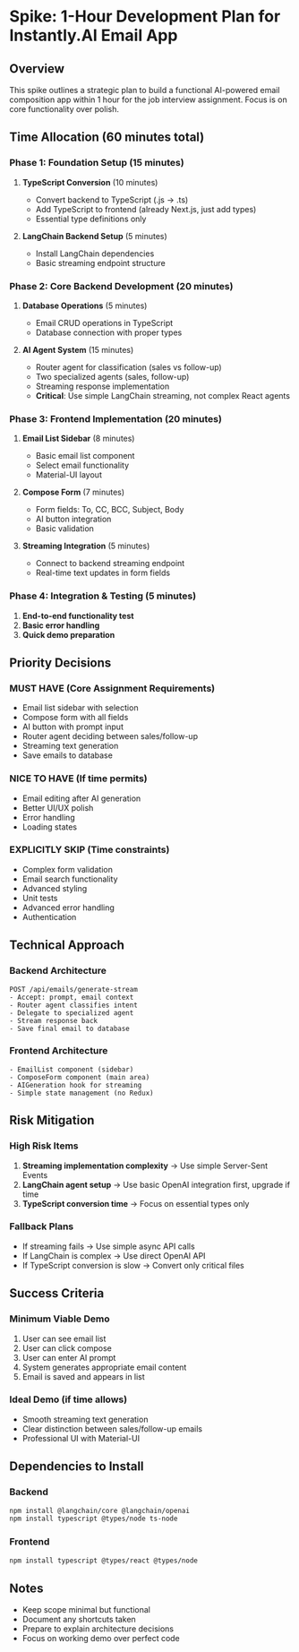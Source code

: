 # Spike: 1-Hour Development Plan for Instantly.AI Email App

## Overview
This spike outlines a strategic plan to build a functional AI-powered email composition app within 1 hour for the job interview assignment. Focus is on core functionality over polish.

## Time Allocation (60 minutes total)

### Phase 1: Foundation Setup (15 minutes)
1. **TypeScript Conversion** (10 minutes)
   - Convert backend to TypeScript (.js → .ts)
   - Add TypeScript to frontend (already Next.js, just add types)
   - Essential type definitions only

2. **LangChain Backend Setup** (5 minutes)
   - Install LangChain dependencies
   - Basic streaming endpoint structure

### Phase 2: Core Backend Development (20 minutes)
1. **Database Operations** (5 minutes)
   - Email CRUD operations in TypeScript
   - Database connection with proper types

2. **AI Agent System** (15 minutes)
   - Router agent for classification (sales vs follow-up)
   - Two specialized agents (sales, follow-up)
   - Streaming response implementation
   - **Critical**: Use simple LangChain streaming, not complex React agents

### Phase 3: Frontend Implementation (20 minutes)
1. **Email List Sidebar** (8 minutes)
   - Basic email list component
   - Select email functionality
   - Material-UI layout

2. **Compose Form** (7 minutes)
   - Form fields: To, CC, BCC, Subject, Body
   - AI button integration
   - Basic validation

3. **Streaming Integration** (5 minutes)
   - Connect to backend streaming endpoint
   - Real-time text updates in form fields

### Phase 4: Integration & Testing (5 minutes)
1. **End-to-end functionality test**
2. **Basic error handling**
3. **Quick demo preparation**

## Priority Decisions

### MUST HAVE (Core Assignment Requirements)
- Email list sidebar with selection
- Compose form with all fields
- AI button with prompt input
- Router agent deciding between sales/follow-up
- Streaming text generation
- Save emails to database

### NICE TO HAVE (If time permits)
- Email editing after AI generation
- Better UI/UX polish
- Error handling
- Loading states

### EXPLICITLY SKIP (Time constraints)
- Complex form validation
- Email search functionality
- Advanced styling
- Unit tests
- Advanced error handling
- Authentication

## Technical Approach

### Backend Architecture
```
POST /api/emails/generate-stream
- Accept: prompt, email context
- Router agent classifies intent
- Delegate to specialized agent
- Stream response back
- Save final email to database
```

### Frontend Architecture
```
- EmailList component (sidebar)
- ComposeForm component (main area)
- AIGeneration hook for streaming
- Simple state management (no Redux)
```

## Risk Mitigation

### High Risk Items
1. **Streaming implementation complexity** → Use simple Server-Sent Events
2. **LangChain agent setup** → Use basic OpenAI integration first, upgrade if time
3. **TypeScript conversion time** → Focus on essential types only

### Fallback Plans
- If streaming fails → Use simple async API calls
- If LangChain is complex → Use direct OpenAI API
- If TypeScript conversion is slow → Convert only critical files

## Success Criteria

### Minimum Viable Demo
1. User can see email list
2. User can click compose
3. User can enter AI prompt
4. System generates appropriate email content
5. Email is saved and appears in list

### Ideal Demo (if time allows)
- Smooth streaming text generation
- Clear distinction between sales/follow-up emails
- Professional UI with Material-UI

## Dependencies to Install

### Backend
```bash
npm install @langchain/core @langchain/openai
npm install typescript @types/node ts-node
```

### Frontend
```bash
npm install typescript @types/react @types/node
```

## Notes
- Keep scope minimal but functional
- Document any shortcuts taken
- Prepare to explain architecture decisions
- Focus on working demo over perfect code